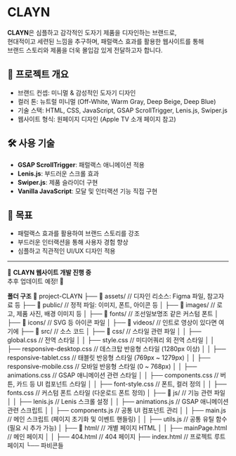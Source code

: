 # CLAYN

**CLAYN**은 심플하고 감각적인 도자기 제품을 디자인하는 브랜드로,  
현대적이고 세련된 느낌을 추구하며, 패럴랙스 효과를 활용한 웹사이트를 통해  
브랜드 스토리와 제품을 더욱 몰입감 있게 전달하고자 합니다.  

## 🌟 프로젝트 개요
- 브랜드 컨셉: 미니멀 & 감성적인 도자기 디자인
- 컬러 톤: 뉴트럴 미니멀 (Off-White, Warm Gray, Deep Beige, Deep Blue)
- 기술 스택: HTML, CSS, JavaScript, GSAP ScrollTrigger, Lenis.js, Swiper.js
- 웹사이트 형식: 원페이지 디자인 (Apple TV 소개 페이지 참고)

## 🛠️ 사용 기술
- **GSAP ScrollTrigger**: 패럴랙스 애니메이션 적용
- **Lenis.js**: 부드러운 스크롤 효과
- **Swiper.js**: 제품 슬라이더 구현
- **Vanilla JavaScript**: 모달 및 인터랙션 기능 직접 구현

## 📌 목표
- 패럴랙스 효과를 활용하여 브랜드 스토리를 강조
- 부드러운 인터랙션을 통해 사용자 경험 향상
- 심플하고 직관적인 UI/UX 디자인 적용

---

📌 **CLAYN 웹사이트 개발 진행 중**  
추후 업데이트 예정! 🚀


**폴더 구조**
📂 project-CLAYN
├── 📂 assets/ // 디자인 리소스: Figma 파일, 참고자료 등
├── 📂 public/ // 정적 파일: 이미지, 폰트, 아이콘 등
│ ├── 📂 images/ // 로고, 제품 사진, 배경 이미지 등
│ ├── 📂 fonts/ // 조선일보명조 같은 커스텀 폰트
│ ├── 📂 icons/ // SVG 등 아이콘 파일
│ ├── 📂 videos/ // 인트로 영상이 있다면 여기에
├── 📂 src/ // 소스 코드
│ ├── 📂 css/ // 스타일 관련 파일
│ │ ├── global.css // 전역 스타일
│ │ ├── style.css // 미디어쿼리 외 전역 스타일
│ │ ├── responsive-desktop.css // 데스크탑 반응형 스타일 (1280px 이상)
│ │ ├── responsive-tablet.css // 태블릿 반응형 스타일 (769px ~ 1279px)
│ │ ├── responsive-mobile.css // 모바일 반응형 스타일 (0 ~ 768px)
│ │ ├── animations.css // GSAP 애니메이션 관련 스타일
│ │ ├── components.css // 버튼, 카드 등 UI 컴포넌트 스타일
│ │ ├── font-style.css // 폰트, 컬러 정의
│ │ ├── fonts.css // 커스텀 폰트 스타일 (다운로드 폰트 정의)
│ ├── 📂 js/ // 기능 관련 파일
│ │ ├── lenis.js // Lenis 스크롤 설정
│ │ ├── animations.js // GSAP 애니메이션 관련 스크립트
│ │ ├── components.js // 공통 UI 컴포넌트 관리
│ │ ├── main.js // 메인 스크립트 (페이지 초기화 및 이벤트 핸들링)
│ │ ├── utils.js // 공통 유틸 함수 (필요 시 추가 가능)
│ ├── 📂 html/ // 개별 페이지 HTML
│ │ ├── mainPage.html // 메인 페이지
│ │ ├── 404.html // 404 페이지
├── index.html // 프로젝트 루트 페이지
└── 파비콘들
